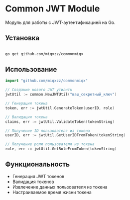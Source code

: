 # Common JWT Module

Модуль для работы с JWT-аутентификацией на Go.

## Установка

```bash

go get github.com/miqxzz/commonmiqx
```

## Использование

```go
import "github.com/miqxzz/commonmiqx"

// Создание нового JWT утилиты
jwtUtil := common.NewJWTUtil("ваш_секретный_ключ")

// Генерация токена
token, err := jwtUtil.GenerateToken(userID, role)

// Валидация токена
claims, err := jwtUtil.ValidateToken(tokenString)

// Получение ID пользователя из токена
userID, err := jwtUtil.GetUserIDFromToken(tokenString)

// Получение роли пользователя из токена
role, err := jwtUtil.GetRoleFromToken(tokenString)
```

## Функциональность

- Генерация JWT токенов
- Валидация токенов
- Извлечение данных пользователя из токена
- Настраиваемое время жизни токена 